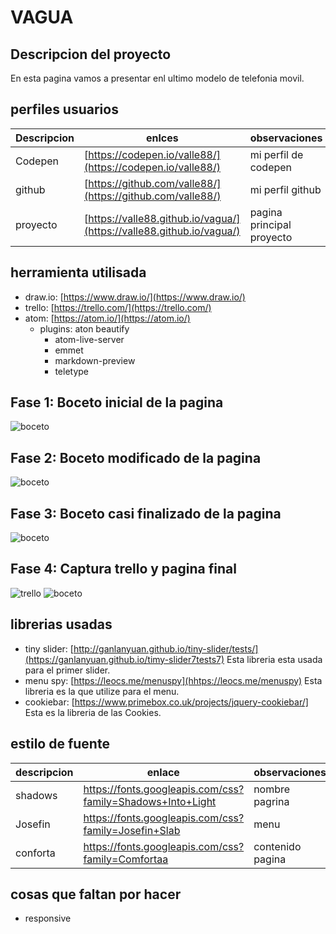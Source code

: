 # VAGUA

## Descripcion del proyecto
En esta pagina vamos a presentar enl ultimo modelo de telefonia movil.


## perfiles usuarios

| Descripcion | enlces |observaciones|
|--------|--------|----|
|     Codepen   | [https://codepen.io/valle88/](https://codepen.io/valle88/)| mi perfil de codepen       |
|github | [https://github.com/valle88/](https://github.com/valle88/)| mi perfil github|
| proyecto| [https://valle88.github.io/vagua/](https://valle88.github.io/vagua/)| pagina principal proyecto|

## herramienta utilisada

- draw.io: [https://www.draw.io/](https://www.draw.io/)
- trello: [https://trello.com/](https://trello.com/)
- atom: [https://atom.io/](https://atom.io/)
  - plugins: aton beautify
    - atom-live-server
    - emmet
    - markdown-preview
    - teletype


## Fase 1: Boceto inicial de la pagina

![boceto](fotos/boceto.png)

## Fase 2: Boceto modificado de la pagina

![boceto](fotos/boceto2.png)

## Fase 3: Boceto casi finalizado de la pagina

![boceto](fotos/boceto3.png)

## Fase 4: Captura trello y pagina final

![trello](fotos/trello.PNG)
![boceto](fotos/captura.pagina.png)

## librerias usadas
- tiny slider: [http://ganlanyuan.github.io/tiny-slider/tests/](https://ganlanyuan.github.io/timy-slider7tests7) Esta libreria esta usada para el primer slider.
- menu spy: [https://leocs.me/menuspy](hhtps://leocs.me/menuspy) Esta libreria es la que utilize para el menu.
- cookiebar: [https://www.primebox.co.uk/projects/jquery-cookiebar/] Esta es la libreria de las Cookies.

## estilo de fuente
|descripcion |enlace |observaciones|
|--------|--------|--------|
|shadows|https://fonts.googleapis.com/css?family=Shadows+Into+Light | nombre pagrina |
|Josefin|https://fonts.googleapis.com/css?family=Josefin+Slab | menu |
|conforta|https://fonts.googleapis.com/css?family=Comfortaa | contenido pagina |




## cosas que faltan por hacer
- responsive
